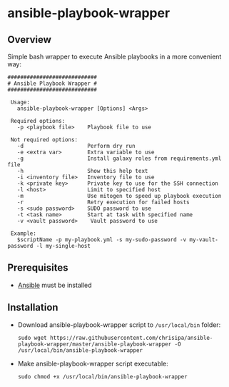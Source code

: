 # ansible-playbook-wrapper

Overview
--------
Simple bash wrapper to execute Ansible playbooks in a more convenient way:
   ```
   ############################
   # Ansible Playbook Wrapper #
   ############################

    Usage:
      ansible-playbook-wrapper [Options] <Args>

    Required options:
      -p <playbook file>    Playbook file to use
  
    Not required options:  
      -d                    Perform dry run
      -e <extra var>        Extra variable to use
      -g                    Install galaxy roles from requirements.yml file
      -h                    Show this help text
      -i <inventory file>   Inventory file to use
      -k <private key>      Private key to use for the SSH connection
      -l <host>             Limit to specified host
      -m                    Use mitogen to speed up playbook execution
      -r                    Retry execution for failed hosts
      -s <sudo password>    SUDO password to use
      -t <task name>        Start at task with specified name
      -v <vault password>	 Vault password to use

    Example:
      $scriptName -p my-playbook.yml -s my-sudo-password -v my-vault-password -l my-single-host
   ```

Prerequisites
-------------
* [Ansible](https://docs.ansible.com/ansible/2.7/installation_guide/intro_installation.html) must be installed

Installation
------------
* Download ansible-playbook-wrapper script to `/usr/local/bin` folder:

   ```
   sudo wget https://raw.githubusercontent.com/chrisipa/ansible-playbook-wrapper/master/ansible-playbook-wrapper -O /usr/local/bin/ansible-playbook-wrapper
   ```
   
* Make ansible-playbook-wrapper script executable:   

   ```
   sudo chmod +x /usr/local/bin/ansible-playbook-wrapper
   ```
